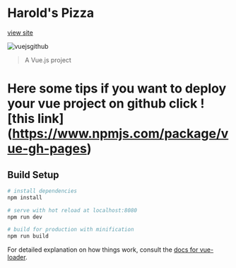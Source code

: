 # Harold's Pizza
[view site](https://haroldsumbrana.github.io/My-First-Vue-App/)

![vuejsgithub](https://user-images.githubusercontent.com/30718575/49297378-99d77800-f4f5-11e8-93d9-12030a315e69.JPG)


> A Vue.js project

# Here some tips if you want to deploy your vue project on github click ![this link] (https://www.npmjs.com/package/vue-gh-pages)

## Build Setup

``` bash
# install dependencies
npm install

# serve with hot reload at localhost:8080
npm run dev

# build for production with minification
npm run build
```

For detailed explanation on how things work, consult the [docs for vue-loader](http://vuejs.github.io/vue-loader).
